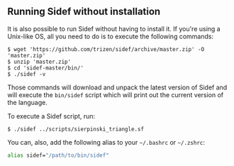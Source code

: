 ## Running Sidef without installation

It is also possible to run Sidef without having to install it. If you're using a Unix-like OS, all you need to do is to execute the following commands:

```console
$ wget 'https://github.com/trizen/sidef/archive/master.zip' -O 'master.zip'
$ unzip 'master.zip'
$ cd 'sidef-master/bin/'
$ ./sidef -v
```

Those commands will download and unpack the latest version of Sidef and will execute the `bin/sidef` script which will print out the current version of the language.

To execute a Sidef script, run:
```console
$ ./sidef ../scripts/sierpinski_triangle.sf
```

You can, also, add the following alias to your `~/.bashrc` or `~/.zshrc`:

```bash
alias sidef="/path/to/bin/sidef"
```
